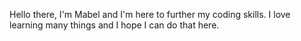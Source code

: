 
Hello there, I'm Mabel and I'm here to further my coding skills. I love learning many things and I hope I can do that here.

